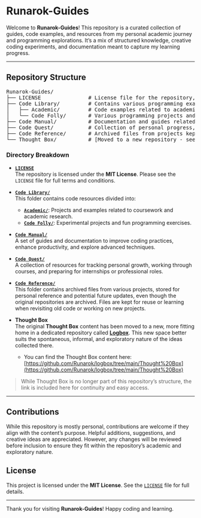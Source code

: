 # Runarok-Guides

Welcome to **Runarok-Guides**! This repository is a curated collection of guides, code examples, and resources from my personal academic journey and programming explorations. It’s a mix of structured knowledge, creative coding experiments, and documentation meant to capture my learning progress.

---

## Repository Structure

<pre>
Runarok-Guides/
├── LICENSE               # License file for the repository, outlining terms of use
├── Code Library/         # Contains various programming examples and libraries
│   ├── Academic/         # Code examples related to academic projects
│   └── Code Folly/       # Various programming projects and experiments
├── Code Manual/          # Documentation and guides related to coding practices
├── Code Quest/           # Collection of personal progress, courses, and internship resources
├── Code Reference/       # Archived files from projects kept for personal reference and future updates
└── Thought Box/          # [Moved to a new repository - see below]
</pre>

### Directory Breakdown

* **[`LICENSE`](LICENSE)**  
  The repository is licensed under the **MIT License**. Please see the `LICENSE` file for full terms and conditions.

* **[`Code Library/`](./Code%20Library)**  
  This folder contains code resources divided into:

  * **[`Academic/`](./Code%20Library/Academic)**: Projects and examples related to coursework and academic research.  
  * **[`Code Folly/`](./Code%20Library/Code%20Folly)**: Experimental projects and fun programming exercises.

* **[`Code Manual/`](./Code%20Manual)**  
  A set of guides and documentation to improve coding practices, enhance productivity, and explore advanced techniques.

* **[`Code Quest/`](./Code%20Quest)**  
  A collection of resources for tracking personal growth, working through courses, and preparing for internships or professional roles.

* **[`Code Reference/`](./Code%20Reference)**  
  This folder contains archived files from various projects, stored for personal reference and potential future updates, even though the original repositories are archived. Files are kept for reuse or learning when revisiting old code or working on new projects.

* **Thought Box**  
  The original **Thought Box** content has been moved to a new, more fitting home in a dedicated repository called [**Logbox**](https://github.com/Runarok/logbox). This new space better suits the spontaneous, informal, and exploratory nature of the ideas collected there.

  - You can find the Thought Box content here:  
  [https://github.com/Runarok/logbox/tree/main/Thought%20Box](https://github.com/Runarok/logbox/tree/main/Thought%20Box)

> While Thought Box is no longer part of this repository’s structure, the link is included here for continuity and easy access.

---

## Contributions

While this repository is mostly personal, contributions are welcome if they align with the content’s purpose. Helpful additions, suggestions, and creative ideas are appreciated. However, any changes will be reviewed before inclusion to ensure they fit within the repository’s academic and exploratory nature.

## License

This project is licensed under the **MIT License**. See the [`LICENSE`](LICENSE) file for full details.

---

Thank you for visiting **Runarok-Guides**! Happy coding and learning.
